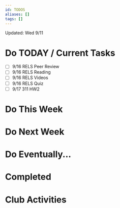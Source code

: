 ```yaml
---
id: TODOS
aliases: []
tags: []
---
```


Updated: Wed 9/11

# Do TODAY / Current Tasks
- [ ] 9/16 RELS Peer Review
- [ ] 9/16 RELS Reading
- [ ] 9/16 RELS Videos
- [ ] 9/16 RELS Quiz
- [ ] 9/17 311 HW2

# Do This Week

# Do Next Week

# Do Eventually...

# Completed

# Club Activities
